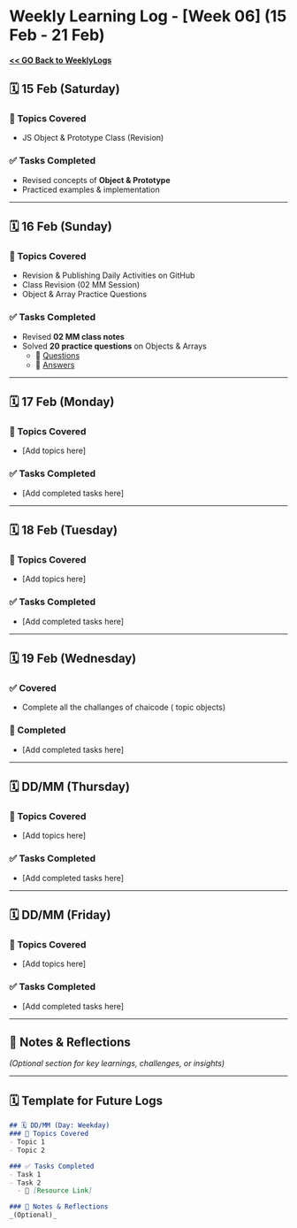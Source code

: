 # Weekly Learning Log - [Week 06] (15 Feb - 21 Feb)

#### [ << GO Back to WeeklyLogs](../WeeklyLogs.md)

## 🗓️ 15 Feb (Saturday)
### 📝 Topics Covered
- JS Object & Prototype Class (Revision)

### ✅ Tasks Completed
- Revised concepts of **Object & Prototype**
- Practiced examples & implementation

---

## 🗓️ 16 Feb (Sunday)
### 📝 Topics Covered
- Revision & Publishing Daily Activities on GitHub
- Class Revision (02 MM Session)
- Object & Array Practice Questions

### ✅ Tasks Completed
- Revised **02 MM class notes**
- Solved **20 practice questions** on Objects & Arrays  
  - 🔗 [Questions](../week04%2001-07/Object%20&%20array%20pratice%20que.md)  
  - 🔗 [Answers](../week04%2001-07/Object%20&%20array%20pratice.js)  

---

## 🗓️ 17 Feb (Monday)
### 📝 Topics Covered
- [Add topics here]

### ✅ Tasks Completed
- [Add completed tasks here]

---

## 🗓️ 18 Feb (Tuesday)
### 📝 Topics Covered
- [Add topics here]

### ✅ Tasks Completed
- [Add completed tasks here]

---

## 🗓️ 19 Feb (Wednesday)
### ✅ Covered
- Complete all the challanges of chaicode ( topic  objects)

### 📝 Completed
- [Add completed tasks here]

---

## 🗓️ DD/MM (Thursday)
### 📝 Topics Covered
- [Add topics here]

### ✅ Tasks Completed
- [Add completed tasks here]

---

## 🗓️ DD/MM (Friday)
### 📝 Topics Covered
- [Add topics here]

### ✅ Tasks Completed
- [Add completed tasks here]

---

## 📌 Notes & Reflections  
*(Optional section for key learnings, challenges, or insights)*  

---

## 🗓️ Template for Future Logs  
```md
## 🗓️ DD/MM (Day: Weekday)
### 📝 Topics Covered
- Topic 1  
- Topic 2  

### ✅ Tasks Completed
- Task 1  
- Task 2  
  - 🔗 [Resource Link]  

### 📌 Notes & Reflections  
_(Optional)_